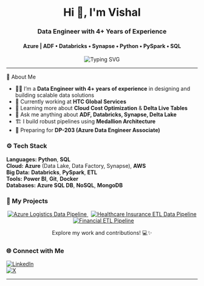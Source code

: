 <h1 align="center">Hi 👋, I'm Vishal</h1>
<h3 align="center">Data Engineer with 4+ Years of Experience</h3>
<h4 align="center">Azure | ADF • Databricks • Synapse • Python • PySpark • SQL</h4>

<p align="center">
  <img src="https://readme-typing-svg.demolab.com?font=Fira+Code&pause=1000&center=true&vCenter=true&width=435&lines=Building+Data+Pipelines+on+Azure!;Medallion+Architecture+Practitioner;Open+to+Freelance+Opportunities!" alt="Typing SVG" />
</p>

---


🌟 About Me

- 👨‍💼 I’m a **Data Engineer with 4+ years of experience** in designing and building scalable data solutions  
- 🏢 Currently working at **HTC Global Services**  
- 🌱 Learning more about **Cloud Cost Optimization** & **Delta Live Tables**  
- 💬 Ask me anything about **ADF, Databricks, Synapse, Delta Lake**  
- 🏗️ I build robust pipelines using **Medallion Architecture**  
- 🧠 Preparing for **DP-203 (Azure Data Engineer Associate)**  


### ⚙️ Tech Stack

**Languages:** **Python**, **SQL**  
**Cloud:** **Azure** (Data Lake, Data Factory, Synapse), **AWS**  
**Big Data:** **Databricks**, **PySpark**, **ETL**  
**Tools:** **Power BI**, **Git**, **Docker**  
**Databases:** **Azure SQL DB**, **NoSQL**, **MongoDB**

### 🚀 My Projects

<p align="center">
  <a href="https://github.com/mahirevishal/azure-logistics-data-pipeline" target="_blank" rel="noopener noreferrer">
    <img alt="Azure Logistics Data Pipeline" src="https://img.shields.io/badge/-Azure_Logistics_Data_Pipeline-0A66C2?style=for-the-badge&logo=github&logoColor=white" />
  </a>
  &nbsp;
  <a href="https://github.com/mahirevishal/healthcare-insurance-etl-data-pipeline" target="_blank" rel="noopener noreferrer">
    <img alt="Healthcare Insurance ETL Data Pipeline" src="https://img.shields.io/badge/-Healthcare_Insurance_ETL_Data_Pipeline-0078D4?style=for-the-badge&logo=azuredevops&logoColor=white" />
  </a>
  &nbsp;
  <a href="https://github.com/mahirevishal/financial-etl-pipeline" target="_blank" rel="noopener noreferrer">
    <img alt="Financial ETL Pipeline" src="https://img.shields.io/badge/-Financial_ETL_Pipeline-F96854?style=for-the-badge&logo=databricks&logoColor=white" />
  </a>
</p>

<p align="center">
  Explore my work and contributions! 💻✨
</p>


### 🌐 Connect with Me

<div align="left">

[![LinkedIn](https://img.shields.io/badge/LinkedIn-%230077B5?style=for-the-badge&logo=linkedin&logoColor=white)](https://www.linkedin.com/in/vishalmahire)  
[![X](https://img.shields.io/badge/X-%231DA1F2?style=for-the-badge&logo=twitter&logoColor=white)](https://x.com/vishu_mahire)

</div>

---


